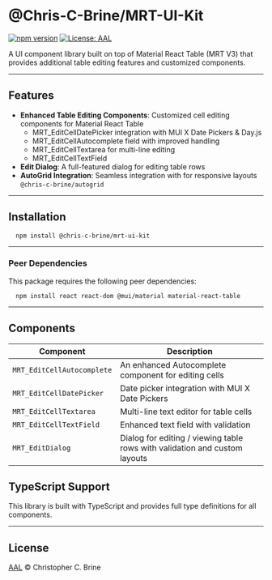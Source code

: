 # @Chris-C-Brine/MRT-UI-Kit
[![npm version](https://img.shields.io/npm/v/@chris-c-brine/mrt-ui-kit.svg)](https://www.npmjs.com/package/@chris-c-brine/mrt-ui-kit)
[![License: AAL](https://img.shields.io/badge/License-AAL-blue.svg)](https://github.com/Chris-C-Brine/MRT-UI-Kit/blob/main/LICENSE)

A UI component library built on top of Material React Table (MRT V3) that provides additional table editing features and customized components.

---

## Features
- **Enhanced Table Editing Components**: Customized cell editing components for Material React Table
    - MRT_EditCellDatePicker integration with MUI X Date Pickers & Day.js
    - MRT_EditCellAutocomplete field with improved handling
    - MRT_EditCellTextarea for multi-line editing
    - MRT_EditCellTextField 
- **Edit Dialog**: A full-featured dialog for editing table rows
- **AutoGrid Integration**: Seamless integration with for responsive layouts `@chris-c-brine/autogrid`

---

## Installation
```shell
  npm install @chris-c-brine/mrt-ui-kit
```

---

### Peer Dependencies

This package requires the following peer dependencies:

```shell script
  npm install react react-dom @mui/material material-react-table
```

---

## Components

| Component                  | Description                                                                |
|----------------------------|----------------------------------------------------------------------------|
| `MRT_EditCellAutocomplete` | An enhanced Autocomplete component for editing cells                       |
| `MRT_EditCellDatePicker`   | Date picker integration with MUI X Date Pickers                            |
| `MRT_EditCellTextarea`     | Multi-line text editor for table cells                                     |
| `MRT_EditCellTextField`    | Enhanced text field with validation                                        |
| `MRT_EditDialog`           | Dialog for editing / viewing table rows with validation and custom layouts |

## TypeScript Support
This library is built with TypeScript and provides full type definitions for all components.

---

## License

[AAL](LICENSE) © Christopher C. Brine
